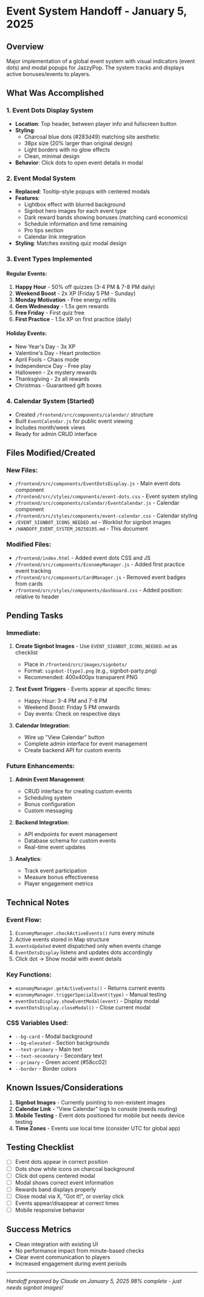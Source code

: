 # Event System Handoff - January 5, 2025

## Overview
Major implementation of a global event system with visual indicators (event dots) and modal popups for JazzyPop. The system tracks and displays active bonuses/events to players.

## What Was Accomplished

### 1. Event Dots Display System
- **Location**: Top header, between player info and fullscreen button
- **Styling**: 
  - Charcoal blue dots (#283d49) matching site aesthetic
  - 38px size (20% larger than original design)
  - Light borders with no glow effects
  - Clean, minimal design
- **Behavior**: Click dots to open event details in modal

### 2. Event Modal System
- **Replaced**: Tooltip-style popups with centered modals
- **Features**:
  - Lightbox effect with blurred background
  - Signbot hero images for each event type
  - Dark reward bands showing bonuses (matching card economics)
  - Schedule information and time remaining
  - Pro tips section
  - Calendar link integration
- **Styling**: Matches existing quiz modal design

### 3. Event Types Implemented

#### Regular Events:
1. **Happy Hour** - 50% off quizzes (3-4 PM & 7-8 PM daily)
2. **Weekend Boost** - 2x XP (Friday 5 PM - Sunday)
3. **Monday Motivation** - Free energy refills
4. **Gem Wednesday** - 1.5x gem rewards
5. **Free Friday** - First quiz free
6. **First Practice** - 1.5x XP on first practice (daily)

#### Holiday Events:
- New Year's Day - 3x XP
- Valentine's Day - Heart protection
- April Fools - Chaos mode
- Independence Day - Free play
- Halloween - 2x mystery rewards
- Thanksgiving - 2x all rewards
- Christmas - Guaranteed gift boxes

### 4. Calendar System (Started)
- Created `/frontend/src/components/calendar/` structure
- Built `EventCalendar.js` for public event viewing
- Includes month/week views
- Ready for admin CRUD interface

## Files Modified/Created

### New Files:
- `/frontend/src/components/EventDotsDisplay.js` - Main event dots component
- `/frontend/src/styles/components/event-dots.css` - Event system styling
- `/frontend/src/components/calendar/EventCalendar.js` - Calendar component
- `/frontend/src/styles/components/event-calendar.css` - Calendar styling
- `/EVENT_SIGNBOT_ICONS_NEEDED.md` - Worklist for signbot images
- `/HANDOFF_EVENT_SYSTEM_20250105.md` - This document

### Modified Files:
- `/frontend/index.html` - Added event dots CSS and JS
- `/frontend/src/components/EconomyManager.js` - Added first practice event tracking
- `/frontend/src/components/CardManager.js` - Removed event badges from cards
- `/frontend/src/styles/components/dashboard.css` - Added position: relative to header

## Pending Tasks

### Immediate:
1. **Create Signbot Images** - Use `EVENT_SIGNBOT_ICONS_NEEDED.md` as checklist
   - Place in `/frontend/src/images/signbots/`
   - Format: `signbot-[type].png` (e.g., signbot-party.png)
   - Recommended: 400x400px transparent PNG

2. **Test Event Triggers** - Events appear at specific times:
   - Happy Hour: 3-4 PM and 7-8 PM
   - Weekend Boost: Friday 5 PM onwards
   - Day events: Check on respective days

3. **Calendar Integration**:
   - Wire up "View Calendar" button
   - Complete admin interface for event management
   - Create backend API for custom events

### Future Enhancements:
1. **Admin Event Management**:
   - CRUD interface for creating custom events
   - Scheduling system
   - Bonus configuration
   - Custom messaging

2. **Backend Integration**:
   - API endpoints for event management
   - Database schema for custom events
   - Real-time event updates

3. **Analytics**:
   - Track event participation
   - Measure bonus effectiveness
   - Player engagement metrics

## Technical Notes

### Event Flow:
1. `EconomyManager.checkActiveEvents()` runs every minute
2. Active events stored in Map structure
3. `eventsUpdated` event dispatched only when events change
4. `EventDotsDisplay` listens and updates dots accordingly
5. Click dot → Show modal with event details

### Key Functions:
- `economyManager.getActiveEvents()` - Returns current events
- `economyManager.triggerSpecialEvent(type)` - Manual testing
- `eventDotsDisplay.showEventModal(event)` - Display modal
- `eventDotsDisplay.closeModal()` - Close current modal

### CSS Variables Used:
- `--bg-card` - Modal background
- `--bg-elevated` - Section backgrounds
- `--text-primary` - Main text
- `--text-secondary` - Secondary text
- `--primary` - Green accent (#58cc02)
- `--border` - Border colors

## Known Issues/Considerations

1. **Signbot Images** - Currently pointing to non-existent images
2. **Calendar Link** - "View Calendar" logs to console (needs routing)
3. **Mobile Testing** - Event dots positioned for mobile but needs device testing
4. **Time Zones** - Events use local time (consider UTC for global app)

## Testing Checklist

- [ ] Event dots appear in correct position
- [ ] Dots show white icons on charcoal background
- [ ] Click dot opens centered modal
- [ ] Modal shows correct event information
- [ ] Rewards band displays properly
- [ ] Close modal via X, "Got it!", or overlay click
- [ ] Events appear/disappear at correct times
- [ ] Mobile responsive behavior

## Success Metrics
- Clean integration with existing UI
- No performance impact from minute-based checks
- Clear event communication to players
- Increased engagement during event periods

---

*Handoff prepared by Claude on January 5, 2025*
*98% complete - just needs signbot images!*